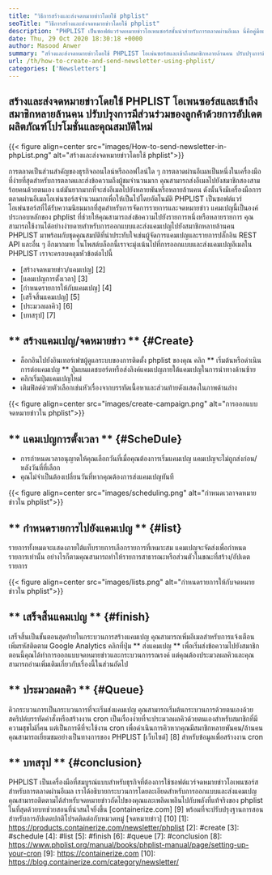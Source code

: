 ```yaml
---
title: "วิธีการสร้างและส่งจดหมายข่าวโดยใช้ phplist" 
seoTitle: "วิธีการสร้างและส่งจดหมายข่าวโดยใช้ phplist" 
description: "PHPLIST เป็นซอฟต์แวร์จดหมายข่าวโอเพนซอร์สชั้นนำสำหรับการตลาดผ่านอีเมล นี่คือคู่มือผู้เริ่มต้นสำหรับการสร้างและส่งแคมเปญจดหมายข่าว" 
date: Thu, 29 Oct 2020 18:30:18 +0000
author: Masood Anwer
summary: "สร้างและส่งจดหมายข่าวโดยใช้ PHPLIST โอเพ่นซอร์สและเข้าถึงสมาชิกหลายล้านคน ปรับปรุงการมีส่วนร่วมของลูกค้าด้วยการอัปเดตผลิตภัณฑ์โปรโมชั่นและคุณสมบัติใหม่" 
url: /th/how-to-create-and-send-newsletter-using-phplist/
categories: ['Newsletters']
---
```


## สร้างและส่งจดหมายข่าวโดยใช้ PHPLIST โอเพนซอร์สและเข้าถึงสมาชิกหลายล้านคน ปรับปรุงการมีส่วนร่วมของลูกค้าด้วยการอัปเดตผลิตภัณฑ์โปรโมชั่นและคุณสมบัติใหม่

{{< figure align=center src="images/How-to-send-newsletter-in-phpList.png" alt="สร้างและส่งจดหมายข่าวโดยใช้ phplist">}}

การตลาดเป็นส่วนสำคัญของธุรกิจออนไลน์หรือออฟไลน์ใด ๆ การตลาดผ่านอีเมลเป็นหนึ่งในเครื่องมือที่ง่ายที่สุดสำหรับการตลาดและส่งข้อความถึงผู้ชมจำนวนมาก คุณสามารถส่งอีเมลไปยังสมาชิกสองสามร้อยคนด้วยตนเอง แต่มันยากมากที่จะส่งอีเมลไปยังหลายพันหรือหลายล้านคน ดังนั้นจึงมีเครื่องมือการตลาดผ่านอีเมลโอเพ่นซอร์สจำนวนมากเพื่อให้เป็นไปโดยอัตโนมัติ
PHPLIST เป็นซอฟต์แวร์โอเพ่นซอร์สที่ได้รับความนิยมมากที่สุดสำหรับการจัดการรายการและจดหมายข่าว แคมเปญนี้เป็นองค์ประกอบหลักของ phplist ที่ช่วยให้คุณสามารถส่งข้อความไปยังรายการหนึ่งหรือหลายรายการ คุณสามารถใช้งานได้อย่างง่ายดายสำหรับการออกแบบและส่งแคมเปญไปยังสมาชิกหลายล้านคน PHPLIST มาพร้อมกับชุดคุณสมบัติที่น่าประทับใจเช่นผู้จัดการแคมเปญและรายการปลั๊กอิน REST API และอื่น ๆ อีกมากมาย
ในโพสต์บล็อกนี้เราจะมุ่งเน้นไปที่การออกแบบและส่งแคมเปญอีเมลใน PHPLIST เราจะครอบคลุมหัวข้อต่อไปนี้
  * [สร้างจดหมายข่าว/แคมเปญ] [2]
  * [แคมเปญการตั้งเวลา] [3]
  * [กำหนดรายการให้กับแคมเปญ] [4]
  * [เสร็จสิ้นแคมเปญ] [5]
  * [ประมวลผลคิว] [6]
  * [บทสรุป] [7]

## ** สร้างแคมเปญ/จดหมายข่าว ** {#Create}
  * ล็อกอินไปยังอินเทอร์เฟซผู้ดูแลระบบของการติดตั้ง phplist ของคุณ คลิก ** เริ่มต้นหรือดำเนินการต่อแคมเปญ ** ปุ่มบนแดชบอร์ดหรือส่งลิงค์แคมเปญภายใต้แคมเปญในการนำทางด้านซ้าย
  * คลิกเริ่มปุ่มแคมเปญใหม่
  * เติมฟิลด์ด้วยตัวเลือกเช่นหัวเรื่องจากบรรทัดเนื้อหาและส่วนท้ายดังแสดงในภาพด้านล่าง

{{< figure align=center src="images/create-campaign.png" alt="การออกแบบจดหมายข่าวใน phplist">}}


## ** แคมเปญการตั้งเวลา ** {#ScheDule}
  * การกำหนดเวลาอนุญาตให้คุณเลือกวันที่เมื่อคุณต้องการเริ่มแคมเปญ แคมเปญจะไม่ถูกส่งก่อน/หลังวันที่ที่เลือก
  * คุณไม่จำเป็นต้องเปลี่ยนวันที่หากคุณต้องการส่งแคมเปญทันที

{{< figure align=center src="images/scheduling.png" alt="กำหนดเวลาจดหมายข่าวใน phplist">}}


## ** กำหนดรายการไปยังแคมเปญ ** {#list}
รายการทั้งหมดจะแสดงภายใต้แท็บรายการเลือกรายการที่เหมาะสม แคมเปญจะจัดส่งเพื่อกำหนดรายการเท่านั้น อย่างไรก็ตามคุณสามารถทำให้รายการสาธารณะหรือส่วนตัวในขณะที่สร้าง/อัปเดตรายการ

{{< figure align=center src="images/lists.png" alt="กำหนดรายการให้กับจดหมายข่าวใน phplist">}}


## ** เสร็จสิ้นแคมเปญ ** {#finish}
เสร็จสิ้นเป็นขั้นตอนสุดท้ายในกระบวนการสร้างแคมเปญ คุณสามารถเพิ่มอีเมลสำหรับการแจ้งเตือนเพิ่มรหัสติดตาม Google Analytics คลิกที่ปุ่ม ** ส่งแคมเปญ ** เพื่อเริ่มส่งข้อความไปยังสมาชิก ตอนนี้คุณได้ทำการออกแบบจดหมายข่าวและกระบวนการรณรงค์ แต่คุณต้องประมวลผลคิวและคุณสามารถอ่านเพิ่มเติมเกี่ยวกับเรื่องนี้ในส่วนถัดไป

## ** ประมวลผลคิว ** {#Queue}
คิวกระบวนการเป็นกระบวนการที่จะเริ่มส่งแคมเปญ คุณสามารถเริ่มต้นกระบวนการด้วยตนเองด้วยสคริปต์บรรทัดคำสั่งหรือสร้างงาน cron เป็นเรื่องง่ายที่จะประมวลผลคิวด้วยตนเองสำหรับสมาชิกที่มีความสุขไม่กี่คน แต่เป็นการดีที่จะใช้งาน cron เพื่อดำเนินการคิวหากคุณมีสมาชิกหลายพันคน/ล้านคน คุณสามารถเยี่ยมชมอย่างเป็นทางการของ PHPLIST [เว็บไซต์] [8] สำหรับข้อมูลเพื่อสร้างงาน cron

## ** บทสรุป ** {#conclusion}
PHPLIST เป็นเครื่องมือที่สมบูรณ์แบบสำหรับธุรกิจที่ต้องการใช้ซอฟต์แวร์จดหมายข่าวโอเพนซอร์สสำหรับการตลาดผ่านอีเมล เราได้อธิบายกระบวนการโดยละเอียดสำหรับการออกแบบและส่งแคมเปญ คุณสามารถติดตามได้สำหรับจดหมายข่าวถัดไปของคุณและเพลิดเพลินไปกับพลังที่แท้จริงของ phplist
ในที่สุดด้วยบทช่วยสอนที่น่าสนใจยิ่งขึ้น [containerize.com] [9] พร้อมที่จะปรับปรุงฐานการสอน สำหรับการอัปเดตปกติโปรดติดต่อกับหมวดหมู่ [จดหมายข่าว] [10]
[1]: https://products.containerize.com/newsletter/phplist
[2]: #create
[3]: #schedule
[4]: #list
[5]: #finish
[6]: #queue
[7]: #conclusion
[8]: https://www.phplist.org/manual/books/phplist-manual/page/setting-up-your-cron
[9]: https://containerize.com
[10]: https://blog.containerize.com/category/newsletter/
